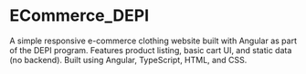# ECommerce_DEPI
A simple responsive e-commerce clothing website built with Angular as part of the DEPI program. Features product listing, basic cart UI, and static data (no backend). Built using Angular, TypeScript, HTML, and CSS.
